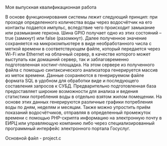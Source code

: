 Моя выпускная квалификационная работа

В основе функционирования системы лежит следующий принцип: при проходе определенного количества воды через водосчётчик на его контакты подается импульс, вследствие чего происходит замыкание или размыкание геркона. Шина GPIO получает одно из этих состояний – true (замкнут) или false (разомкнут). Далее полученное значение сохраняется на микрокомпьютере в виде необработанного числа с меткой времени в соответствующем файле, который передается через Wi-Fi или Ethernet на облачный сервер, в качестве которого может выступать как домашний сервер, так и заблаговременно подготовленная хостинг-площадка. На этом сервере из полученного файла с помощью синтаксического анализатора генерируется массив из меток времени. Данные сохраняются в генерируемом файле формата SQL в удобном для обработки виде и последующего составления запросов к СУБД. Предварительно подготовленная база предоставляет широкие возможности для анализа и ведения статистики потребления воды в отдельно взятом жилом помещении. На основе этих данных генерируются различные графики потребления воды по дням, неделям и месяцам. Также можно упростить приём показаний водосчётчиков, отправляя в определенный промежуток времени с помощью PHP-скрипта информацию на электронную почту в ЕИРЦ или управляющую компанию либо через специализированный программный интерфейс электронного портала Госуслуг.

Основной файл - project.c
